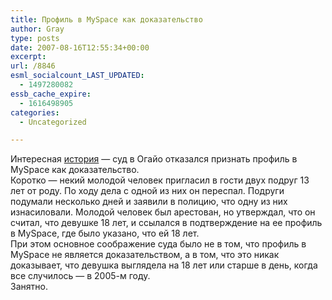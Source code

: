 ```yaml
---
title: Профиль в MySpace как доказательство
author: Gray
type: posts
date: 2007-08-16T12:55:34+00:00
excerpt:
url: /8846
esml_socialcount_LAST_UPDATED:
  - 1497280082
essb_cache_expire:
  - 1616498905
categories:
  - Uncategorized

---
```








Интересная <a href="http://news.com.com/Police+Blotter+MySpace+profile+becomes+part+of+rape+conviction/2100-7348_3-6202890.html?part=rss&tag=2547-1_3-0-20&subj=news" target="_blank">история</a> &#8212; суд в Огайо отказался признать профиль в MySpace как доказательство.  
Коротко &#8212; некий молодой человек пригласил в гости двух подруг 13 лет от роду. По ходу дела с одной из них он переспал. Подруги подумали несколько дней и заявили в полицию, что одну из них изнасиловали. Молодой человек был арестован, но утверждал, что он считал, что девушке 18 лет, и ссылался в подтверждение на ее профиль в MySpace, где было указано, что ей 18 лет.  
При этом основное соображение суда было не в том, что профиль в MySpace не является доказательством, а в том, что это никак доказывает, что девушка выглядела на 18 лет или старше в день, когда все случилось &#8212; в 2005-м году.  
Занятно.